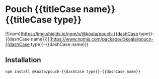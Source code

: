 # Pouch {{titleCase name}} {{titleCase type}}

[![npm](https://img.shields.io/npm/v/@koala/pouch-{{dashCase type}}-{{dashCase name}})](https://www.npmjs.com/package/@koala/pouch-{{dashCase type}}-{{dashCase name}})

## Installation

```sh
npm install @koala/pouch-{{dashCase type}}-{{dashCase name}}
```
